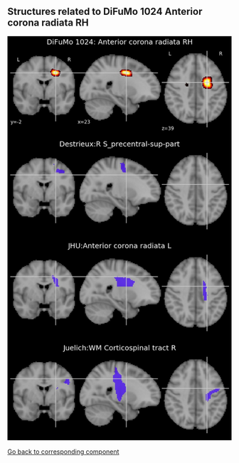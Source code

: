 


## Structures related to DiFuMo 1024 Anterior corona radiata RH

![835](835.jpg "Structures related to DiFuMo 1024 Anterior corona radiata RH")

[Go back to corresponding component](https://parietal-inria.github.io/DiFuMo/1024/html/835.html)